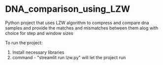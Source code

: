 # DNA_comparison_using_LZW
Python project that uses LZW algorithm to compress and compare dna samples and provide the matches and mismatches between them alog with choice for step and window sizes

To run the project:
1. Install necessary libraries
2. command - "streamlit run lzw.py" will let the project run
